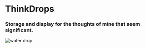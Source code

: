 # ThinkDrops

### Storage and display for the thoughts of mine that seem significant.

![water drop](https://static.pexels.com/photos/40784/drops-of-water-water-nature-liquid-40784.jpeg)

